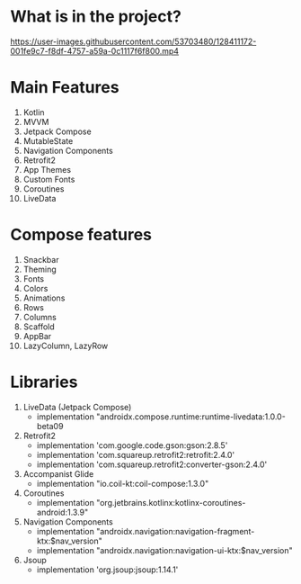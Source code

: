 # What is in the project?

https://user-images.githubusercontent.com/53703480/128411172-001fe9c7-f8df-4757-a59a-0c1117f6f800.mp4



# Main Features
1. Kotlin
2. MVVM
3. Jetpack Compose
4. MutableState
5. Navigation Components
6. Retrofit2
7. App Themes
8. Custom Fonts
9. Coroutines
10. LiveData


# Compose features
1. Snackbar
2. Theming
3. Fonts
4. Colors
5. Animations
6. Rows
7. Columns
8. Scaffold
9. AppBar
10. LazyColumn, LazyRow

# Libraries
1. LiveData (Jetpack Compose)<br />
    - implementation "androidx.compose.runtime:runtime-livedata:1.0.0-beta09<br />
2. Retrofit2<br />
    - implementation 'com.google.code.gson:gson:2.8.5'<br />
    - implementation 'com.squareup.retrofit2:retrofit:2.4.0'<br />
    - implementation 'com.squareup.retrofit2:converter-gson:2.4.0'<br />
3. Accompanist Glide<br />
    - implementation "io.coil-kt:coil-compose:1.3.0"<br />
5. Coroutines<br />
    - implementation "org.jetbrains.kotlinx:kotlinx-coroutines-android:1.3.9"<br />
6. Navigation Components<br />
    - implementation "androidx.navigation:navigation-fragment-ktx:$nav_version"<br />
    - implementation "androidx.navigation:navigation-ui-ktx:$nav_version"<br />
7. Jsoup<br />
    - implementation 'org.jsoup:jsoup:1.14.1'<br />
